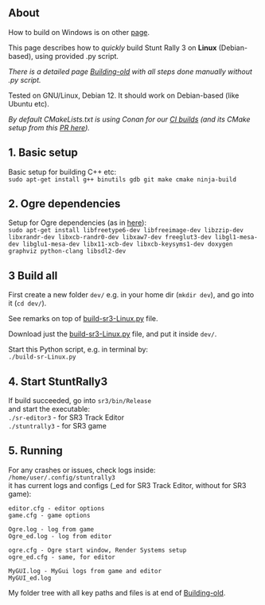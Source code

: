## About

How to build on Windows is on other [page](BuildingVS.md).

This page describes how to *quickly* build Stunt Rally 3 on **Linux** (Debian-based), using provided .py script.  

_There is a detailed page [Building-old](Building-old.md) with all steps done manually without .py script._  

Tested on GNU/Linux, Debian 12. It should work on Debian-based (like Ubuntu etc).  

_By default CMakeLists.txt is using Conan for our [CI builds](https://github.com/stuntrally/stuntrally3/actions) (and its CMake setup from this [PR here](https://github.com/stuntrally/stuntrally3/pull/1))._  

## 1. Basic setup

Basic setup for building C++ etc:  
`sudo apt-get install g++ binutils gdb git make cmake ninja-build`

## 2. Ogre dependencies

Setup for Ogre dependencies (as in [here](https://github.com/OGRECave/ogre-next#dependencies-linux)):  
`sudo apt-get install libfreetype6-dev libfreeimage-dev libzzip-dev libxrandr-dev libxcb-randr0-dev libxaw7-dev freeglut3-dev libgl1-mesa-dev libglu1-mesa-dev libx11-xcb-dev libxcb-keysyms1-dev doxygen graphviz python-clang libsdl2-dev`

## 3 Build all

First create a new folder `dev/` e.g. in your home dir (`mkdir dev`), and go into it (`cd dev/`).

See remarks on top of [build-sr3-Linux.py](../build-sr3-Linux.py) file.

Download just the [build-sr3-Linux.py](../build-sr3-Linux.py) file, and put it inside `dev/`.

Start this Python script, e.g. in terminal by:  
`./build-sr-Linux.py`

## 4. Start StuntRally3

If build succeeded, go into `sr3/bin/Release`  
and start the executable:  
`./sr-editor3` - for SR3 Track Editor  
`./stuntrally3` - for SR3 game  

## 5. Running

For any crashes or issues, check logs inside:  
`/home/user/.config/stuntrally3`  
it has current logs and configs (_ed for SR3 Track Editor, without for SR3 game):
```
editor.cfg - editor options
game.cfg - game options

Ogre.log - log from game
Ogre_ed.log - log from editor

ogre.cfg - Ogre start window, Render Systems setup
ogre_ed.cfg - same, for editor

MyGUI.log - MyGui logs from game and editor
MyGUI_ed.log
```

My folder tree with all key paths and files is at end of [Building-old](Building-old.md).
